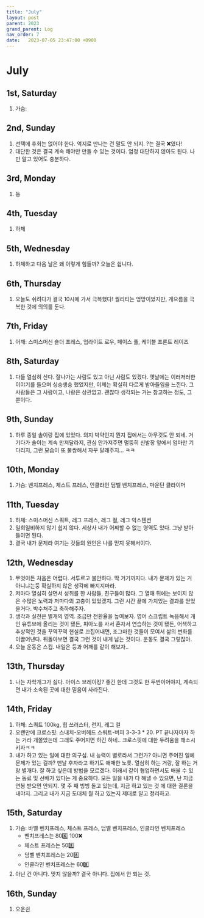 ```yaml
---
title: "July"
layout: post
parent: 2023
grand_parent: Log
nav_order: 7
date:   2023-07-05 23:47:00 +0900
---
```

# July

## 1st, Saturday
1. 가슴:

## 2nd, Sunday
1. 선택에 후회는 없어야 한다. 억지로 만나는 건 말도 안 되지. ?는 결국 ❌였다! 
2. 대단한 것은 결국 계속 해야만 만들 수 있는 것이다. 엄청 대단하지 않아도 된다. 나만 알고 있어도 충분하다.

## 3rd, Monday
1. 등

## 4th, Tuesday
1. 하체

## 5th, Wednesday
1. 하체하고 다음 날은 왜 이렇게 힘들까? 오늘은 쉽니다.

## 6th, Thursday
1. 오늘도 쉬려다가 결국 10시에 가서 극복했다! 퀄리티는 엉망이었지만, 게으름을 극복한 것에 의의를 둔다.

## 7th, Friday
1. 어깨: 스미스머신 숄더 프레스, 업라이트 로우, 페이스 풀, 케이블 프론트 레이즈

## 8th, Saturday
1. 다들 열심히 산다. 잘나가는 사람도 있고 아닌 사람도 있겠다. 옛날에는 이러저러한 이야기를 들으며 싱숭생숭 했었지만, 이제는 확실히 다르게 받아들임을 느낀다. 그 사람들은 그 사람이고, 나랑은 상관없고. 괜찮다 생각되는 거는 참고하는 정도, 그 뿐이다.

## 9th, Sunday
1. 하루 종일 솔이랑 집에 있었다. 의지 박약인지 뭔지 집에서는 아무것도 안 되네. 거기다가 솔이는 계속 만져달라지, 관심 안가져주면 멀뚱히 신발장 앞에서 엄마만 기다리지, 그런 모습이 또 불쌍해서 자꾸 달래주지... ㅋㅋ 

## 10th, Monday
1. 가슴: 벤치프레스, 체스트 프레스, 인클라인 덤벨 벤치프레스, 마운틴 클라이머

## 11th, Tuesday
1. 하체: 스미스머신 스쿼트, 레그 프레스, 레그 컬, 레그 익스텐션
2. 일희일비하지 않기 쉽지 않다. 세상사 내가 어찌할 수 없는 영역도 있다. 그냥 받아들이면 된다.
3. 결국 내가 문제라 여기는 것들의 원인은 나를 믿지 못해서이다. 

## 12th, Wednesday
1. 무엇이든 처음은 어렵다. 서투르고 불안하다. 딱 거기까지다. 내가 문제가 있는 거 아니냐는둥 확실하지 않은 생각에 빠지지마라.
2. 저마다 열심히 살면서 성취를 한 사람들, 친구들이 많다. 그 열매 뒤에는 보이지 않은 수많은 노력과 저마다의 고충이 있었겠지. 그런 시간 끝에 가치있는 결과를 얻었을거다. 박수쳐주고 축하해주자.
3. 생각과 실천은 별개의 영역. 조금만 전환율을 높여보자. 영어 스크립트 녹음해서 개인 유튜브에 올리는 것이 됐든, 피아노를 사서 혼자서 연습하는 것이 됐든, 어색하고 추상적인 것을 꾸역꾸역 현실로 끄집어내면, 조그마한 것들이 모여서 삶의 변화를 이끌어낸다. 뒤돌아보면 결국 그런 것이 내게 남는 것이다. 운동도 결국 그렇잖아.
4. 오늘 운동은 스킵. 내일은 등과 어깨를 같이 해보자..

## 13th, Thursday
1. 나는 자학개그가 싫다. 아이스 브레이킹? 좋긴 한데 그것도 한 두번이어야지, 계속되면 내가 소속된 곳에 대한 믿음이 사라진다.


## 14th, Friday
1. 하체: 스쿼트 100kg, 힙 쓰러스터, 런지, 레그 컬
2. 오랜만에 크로스핏: 스내치-오버헤드 스쿼트-버피 3-3-3 * 20. PT 끝나자마자 하는 거라 개쫄았는데 그래도 주어지면 하긴 하네.. 크로스핏에 대한 두려움을 해소시키자ㅋㅋ
3. 내가 하고 있는 일에 대한 의구심. 내 능력이 별로라서 그런가? 아니면 주어진 일에 문제가 있는 걸까? 맨날 후자라고 하기도 애매한 노릇. 열심히 하는 거랑, 잘 하는 거랑 별개다. 잘 하고 싶은데 방법을 모르겠다. 이래서 같이 협업하면서도 배울 수 있는 동료 및 선배가 있다는 게 중요하다.
모든 일을 내가 다 해낼 수 있으면, 난 지금 연봉 받으먼 안되지. 몇 주 째 빙빙 돌고 있는데, 지금 하고 있는 것
에 대한 결론을 내야지. 그리고 내가 지금 도대체 뭘 하고 있는지 제대로 알고 정리하고.

## 15th, Saturday
1. 가슴: 바벨 벤치프레스, 체스트 프레스, 덤벨 벤치프레스, 인클라인 벤치프레스
	- 벤치프레스는 806️⃣ 100❌
	- 체스트 프레스는 508️⃣
	- 덤벨 벤치프레스는 208️⃣
	- 인클라인 벤치프레스는 608️⃣
2. 아닌 건 아니다. 맞지 않을까? 결국 아니다. 집에서 안 되는 것.

## 16th, Sunday 
1. 오운쉰